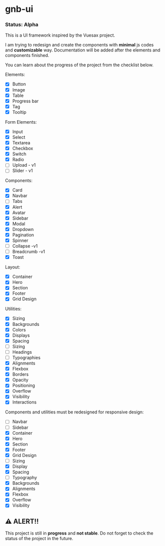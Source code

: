 # gnb-ui

### Status: Alpha

This is a UI framework inspired by the Vuesax project.

I am trying to redesign and create the components with **minimal** js codes and **customizable** way. Documentation will be added after the elements and components finished.

You can learn about the progress of the project from the checklist below.

Elements:

- [x] Button
- [x] Image
- [x] Table
- [x] Progress bar
- [x] Tag
- [x] Tooltip

Form Elements:

- [x] Input
- [x] Select
- [x] Textarea
- [x] Checkbox
- [x] Switch
- [x] Radio
- [ ] Upload - v1
- [ ] Slider - v1

Components:

- [x] Card
- [x] Navbar
- [ ] Tabs
- [x] Alert
- [x] Avatar
- [x] Sidebar
- [x] Modal
- [x] Dropdown
- [x] Pagination
- [x] Spinner
- [ ] Collapse -v1
- [ ] Breadcrumb -v1
- [x] Toast

Layout:

- [x] Container
- [x] Hero
- [x] Section
- [x] Footer
- [x] Grid Design

Utilities:

- [x] Sizing
- [x] Backgrounds
- [x] Colors
- [x] Displays
- [x] Spacing
- [ ] Sizing
- [ ] Headings
- [ ] Typographies
- [x] Alignments
- [x] Flexbox
- [x] Borders
- [x] Opacity
- [x] Positioning
- [x] Overflow
- [x] Visibility
- [x] Interactions

Components and utilities must be redesigned for responsive design:

- [ ] Navbar
- [ ] Sidebar
- [x] Container
- [x] Hero
- [x] Section
- [x] Footer
- [x] Grid Design
- [ ] Sizing
- [x] Display
- [x] Spacing
- [ ] Typography
- [x] Backgrounds
- [x] Alignments
- [x] Flexbox
- [x] Overflow
- [x] Visibility

## ⚠️ ALERT!!

This project is still in **progress** and **not stable**. Do not forget to check the status of the project in the future.
